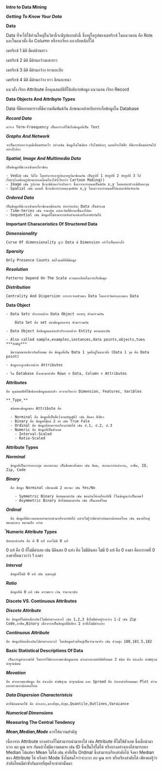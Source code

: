 **Intro to Data Mining**

**_Getting To Know Your Data_**

**Data**

  Data ที่จะได้ใช้ส่วนใหญ่ในวิชานี้จะมีรูปแบบดังนี้ ซึ่งอยู่ในรูปของเมทริกซ์ ในแนวนอน คือ Role และในแนวตั้ง คือ Column หรือจะเรียก แถวกับหลักก็ได้

  เมทริกซ์ 1 มิติ มีแค่ด้านยาว
  
  เมทริกซ์ 2 มิติ มีด้านกว้างและยาว
  
  เมทริกซ์ 3 มิติ มีด้านกว้าง ยาวและลึก
  
  เมทริกซ์ 4 มิติ มีด้านกว้าง ยาว ลึกและหนา
  
  แนวตั้ง เรียก Attribute คือคุณสมบัติที่ใช้อธิบายข้อมูล แนวนอน เรียก Record
  
  **Data Objects And Attribyte Types**
  
  Data ที่มีหลายตารางที่มีความสัมพันธ์กัน ลักษณะคล้ายกับการเก็บข้อมูลใน Database
  
  **_Record Data_**
  
    ตาราง Term-Freequency เป็นตารางที่ใช้เก็บข้อมูลที่เป็น Text
  
  **_Graphs And Network_**
  
    จะเป็นการยอกว่าจุดนี้เชื่อมกับอะไร อย่างเช่น ข้อมูลในโซเชียล เว็บไซต์ต่างๆ แผนที่รถไฟฟ้า ที่มีการเชื่อมต่อกันไปอย่างไรบ้าง
    
  **_Spatial, Image And Multimedia Data_**
  
    เป็นข้อมูลที่มีเวลาเข้ามาเกี่ยวข้อง 
    
    - Vedio เช่น วีดิโอ โดยทำการเอารูปหลายรูปมาซ้อนกัน เป็นรูปที่ 1 ทับรูปที่ 2 ทับรูปที่ 3 ไปเรื่อยๆ(เหมือนรูปสามารถเคลื่อนไหวได้(เรียกว่า Cartoon Making))
    - Image เช่น รูปภาพ ซึ่งจะมีด้านกว้างกับยาว ซึ่งอาจจะกำหนดเป็นพิกัด x,y โดยแต่ละตัวจะมีสีบอกจุด
    - Spatial เช่น แผนที่ ซึ่งจะมีการกำหนดจุดพิกัด x,y โดยอาจจะกำหนดสีให้แต่ละพิกัดจังหวัด
    
  **_Ordered Data_**
   
    เป็นข้อมูลที่มีเวลาเข้ามาเกี่ยวข้องเหมือนกัน ทำการแปลง Data เป็นตัวเลข
    - Time-Series เช่น ราคาหุ้น แต่ละวันที่มีราคาขึ้นลงไปมา
    - Sequential เช่น ข้อมูลที่ไม่สามารถสลับตำแหน่งหรือลำดับกันได้
    
  **Important Characeristics Of Structered Data**
  
  **_Dimensionality_**
    
    Curse Of dimensionality ดูว่า Data มี Dimension เท่าไรเป็นอย่างไร
    
   **_Sparsity_**
   
    Only Presence Counts สนใจแค่ที่ที่มีข้อมูล
    
   **_Resolution_**
   
    Patterns Depend On The Scale ความละเอียดในการเก็บข้อมูล
    
   **_Distribution_**
   
    Centrality And Dispersion การกระจายตัวของ Data โดยการวัดค่ากลางของ Data 
    
   **Data Object**
    
    - Data Sets ประกอบด้วย Data Object หลายๆ ตัวมารวมกัน
    
        Data Set คือ set ของข้อมูลหลายๆ ตัวมารวมกัน
    
    - Data Object คือข้อมูลแแต่ละตัวประกอบด้วย Entity ของแต่ละอัน 
    
    - Also called sample,examples,instances,data points,objects,tues ***สำคัญ***
    
      มีความหมายเดียวกันทั้งหมด คือ ข้อมูลที่เป้น Data 1 จุดที่อยู่ในแนวตั้ง (Data 1 จุด คือ Data point)
    
    - ข้อมูลจะถูกอธิบายด้วย Attributes
    
    - ใน Database ที่จะนำมาทำคือ Rows > Data, Column > Attributes
    
   **Attributes**
   
    คือ คุณสมบัติที่ใช้อธิบายข้อมูลแต่ละตัว อาจจะเรียกว่า Dimension, Features, Varibles 
    
    **_Type_**
    
      ชนิดของข้อมูลของ Attribute คือ
      
      - Norminal คือ ข้อมูลที่เป็นชื่อ(นามบัญญัติ) เช่น สีแดง สีเขียว
      - Binary คือ ข้อมูลที่มีแค่ 2 ค่า เช่น True Fale
      - Ordinal คือ ข้อมูลที่สามาารถเรียงลำดับได้ เช่น ป.1, ป.2, ป.3
      - Numeric คือ ข้อมูลที่เป็นตัวเลข
        - Interval-Scaled 
        - Ratio-Scaled
    
   **Attribute Types**
   
   **_Norminal_**
      
      ข้อมูลที่เป็นการบอกกลุ่ม บอกสถานะ เป็นชื่อของสิ่งของ เช่น สีผม, สถานะการแต่งงาน, อาชีพ, ID, Zip, Code
   
   **_Binary_**
      
      คือ ข้อมูล Norminal เพียงแต่มี 2 สถานะ เช่น Yes/No 
      
        - Symmetric Binary คือสมมาตรกัน เช่น ชอบกินโค้กหรือเปปซี่ (ในข้อมูลเก่าเป็นเพศ)
        - Asymmetric Binary คือไม่สมมาตรกัน เช่น เป็นเอดส์ไหม
        
   **_Ordinal_**
      
      คือ ข้อมูลที่มีความหมายสามารถนำมาเรียงลำดับได้ แต่จะไม่รู้ว่ามีค่าต่างกันมากน้อยแค่ไหน เช่น ขนาดใหญ่ ขนาดกลาง ขนาดเล็ก เกรด 
      
  **์Numeric Attribute Types**
  
    ข้อแตกต่างกัน คือ มี 0 แท้ และไม่มี 0 แท้
   0 แท้ คือ 0 ที่ไม่มีค่าเลย เช่น มีดินสอ 0 แท่ง คือ ไม่มีดินสอ
   ไม่มี 0 แท้ คือ 0 องศา คืออากาศที่ 0 องศาที่หนาวกว่า 1 องศา
  
  **_Interval_**
      
      ข้อมูลที่ไม่มี 0 แท้ เช่น อุณหภูมิ
              
  **_Ratio_**
      
      ข้อมูลที่มี 0 แท้ เช่น ความยาว เงิน จำนวนวนับ
      
 **Discete VS. Continuous Attributes**
 
  **_Discete Attribute_**
  
    คือ ข้อมูลที่ไม่ต่อเนื่องกัน(ไม่มีค่าตรงกลาง) เช่น 1,2,3 ซึ่งไม่มีค่าอยู่ระหว่าง 1-2 เช่น Zip Code,อาชีพ,Binary เนื่องจากเป็นข้อมูลที่มีเพียง 2 ค่าซึ่งไม่มีค่ากลาง
  
  **_Continuous Attribute_**  
  
    คือ ข้อมูลที่ต่อเนื่องกัน(มีค่าตรงกลาง) โดยข้อมูลส่วนใหญ่เป็นจำนวนจริง เช่น ส่วนสูง 180,181.5,182
    
 **Basic Statistical Descriptions Of Data**
 
     เป็นการดูค่าทางสถิติ โดยการใช้ค่ากลางของข้อมูลแทน ค่ากลางทางสถิติมีทั้งหมด 3 ชนิด คือ ค่าเฉลี่ย ค่ามัธฐาน ค่าฐานนิยม 
    
  **_Movation_**
  
    คือ ค่ากลางของข้อมูล คือ ค่าเฉลี่ย ค่ามัธฐาน ค่าฐานนิยม และ Spread คือ ถ้าเอาค่าทั้งหมดมา Plot ค่าจะแตกต่างมากน้อยแค่ไหน
  
  **_Data Dispersion Characteristcis_**
  
    ค่าที่นิยมนำมาใช้ คือ ค่ากลาง,มากที่สุด,ต่ำสุด,Quantile,Outlines,Varaiance
    
  **_Numerical Dimensions_**
  
 **Measuring The Central Tendency**
 
 **_Mean,Median,Mode_** ควรให้ความสำคัญ
 
  เนื่องจาก Attribute บางอย่างก็ไม่สามารถนำมาหาได้ เช่น Attribute ที่ไม่ใช้ตัวเลข ซึ่งเมื่อนำมา บวก ลบ คูณ หาร กันแล้วไม่มีความหมาย เช่น ID ซึ่งเป็นไปไม่ได้
หรือบางอย่างเองก็สามารถหา Median ได้แต่หา Mean ไม่ได้ เช่น ค่าที่เป็น Ordinal ซึ่งสามารถเรียงลำดับได้ จึงหา Median ของ Attribute ได้ หรือค่า Mode ซึ่งไม่สนใจว่าจะบวก ลบ คูณ หาร หรือเรียงลำดับได้ เพียงแค่รู้ว่าลำดับไหนมีค่าซ้ำกันมากที่สุดก็จะนำค่านั้นมา
